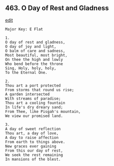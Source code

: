 
## 463.  O Day of Rest and Gladness
[edit](https://docs.google.com/document/d/1aPQ%2D00goy6_8zCdVpi7hodMZQxPpQb5W/edit?mode=html)



    Major Key: E Flat

    1.
    O day of rest and gladness,
    O day of joy and light,
    O balm of care and sadness,
    Most beautiful, most bright,
    On thee the high and lowly
    Who bend before the throne
    Sing, Holy, holy, holy,
    To the Eternal One.

    2.
    Thou art a port protected
    From storms that round us rise;
    A garden intersected
    With streams of paradise;
    Thou art a cooling fountain
    In life's dry dreary sand;
    From Thee, like Pisgah's mountain,
    We view our promised land.

    3.
    A day of sweet reflection
    Thou art, a day of love,
    A day to raise affection
    From earth to things above.
    New graces ever gaining
    From this our day of rest,
    We seek the rest remaining
    In mansions of the blest.
